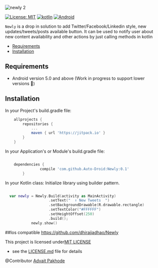 ![newly 2](https://cloud.githubusercontent.com/assets/2684979/20462091/9357647c-af38-11e6-992f-07b9c263bb59.png)

<a href="https://raw.githubusercontent.com/xmartlabs/Eureka/master/LICENSE"><img src="http://img.shields.io/badge/license-MIT-blue.svg?style=flat" alt="License: MIT" /></a>
<a href="http://kotlinlang.org/"><img src="https://img.shields.io/badge/kotlin-compatable-blue.svg?style=flat" alt="kotlin" /></a>
<a href="https://www.android.com"><img src="https://img.shields.io/badge/Android-v0.1-brightgreen.svg?style=flat" alt="Android" /></a>


`Newly` is a drop in solution to add Twitter/Facebook/Linkedin style, new updates/tweets/posts available button. It can be used to notify user about new content availability and other actions by just calling methods in kotlin

- [Requirements](#requirements)
- [Installation](#installation)

## Requirements

- Android version 5.0 and above (Work in progress to support lower versions 🙏)

## Installation

In your Project's build.gradle file:

```gradle
	allprojects {
		repositories {
			...
			maven { url 'https://jitpack.io' }
		}
	}
```

In your Application's or Module's build.gradle file:
```gradle

	dependencies {
		        compile 'com.github.Auto-Droid:Newly:0.1'
		}

```

In your Kotlin class:
 Initialize library using builder pattern.

```kotlin

  var newly = Newly.Build(activity as MainActivity)
                    .setText("  ↑ New Tweets  ")
                    .setBackgroundDrawable(R.drawable.rectangle)
                    .setTextColor("#FFFFFF")
                    .setHeightOffset(250)
                    .build();
            newly.show()

```


##Ios compatible 
https://github.com/dhirajjadhao/Newly

This project is licensed under<a href="https://github.com/Auto-Droid/Newly/blob/master/LICENSE">MIT LICENSE</a> 
- see the <a href="https://github.com/Auto-Droid/Newly/blob/master/LICENSE">LICENSE.md</a> file for details


@Contributor <a href="https://github.com/advait-android">Advait Pakhode</a>

